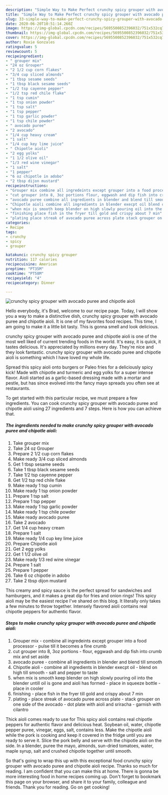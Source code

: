 ```yaml
---
description: "Simple Way to Make Perfect crunchy spicy grouper with avocado puree and chipotle aioli"
title: "Simple Way to Make Perfect crunchy spicy grouper with avocado puree and chipotle aioli"
slug: 33-simple-way-to-make-perfect-crunchy-spicy-grouper-with-avocado-puree-and-chipotle-aioli
date: 2020-06-20T10:51:14.260Z
image: https://img-global.cpcdn.com/recipes/5695500852396032/751x532cq70/crunchy-spicy-grouper-with-avocado-puree-and-chipotle-aioli-recipe-main-photo.jpg
thumbnail: https://img-global.cpcdn.com/recipes/5695500852396032/751x532cq70/crunchy-spicy-grouper-with-avocado-puree-and-chipotle-aioli-recipe-main-photo.jpg
cover: https://img-global.cpcdn.com/recipes/5695500852396032/751x532cq70/crunchy-spicy-grouper-with-avocado-puree-and-chipotle-aioli-recipe-main-photo.jpg
author: Roxie Gonzales
ratingvalue: 5
reviewcount: 5
recipeingredient:
- " grouper mix"
- "24 oz Grouper"
- "2 1/2 cup corn flakes"
- "3/4 cup sliced almonds"
- "1 tbsp sesame seeds"
- "1 tbsp black sesame seeds"
- "1/2 tsp cayenne pepper"
- "1/2 tsp red chile flake"
- "1 tsp cumin"
- "1 tsp onion powder"
- "1 tsp salt"
- "1 tsp pepper"
- "1 tsp garlic powder"
- "1 tsp chile powder"
- " avocado puree"
- "2 avocado"
- "1/4 cup heavy cream"
- "1 salt"
- "1/4 cup key lime juice"
- " Chipotle aioli"
- "2 egg yolks"
- "1 1/2 olive oil"
- "1/3 red wine vinegar"
- "1 salt"
- "1 pepper"
- "6 oz chipotle in adobo"
- "2 tbsp dijon mustard"
recipeinstructions:
- "Grouper mix combine all ingredeints except grouper into a food processor pulse till it becomes a fine crumb"
- "cut grouper into 8, 3oz portions flour, eggwash and dip fish into crumb mix and set aside"
- "avocado puree combine all ingredients in blender and blend till smooth"
- "Chipotle aioli combine all ingredients in blender execpt oil blend on high till smooth salt and pepper to taste"
- "when mix is smooth keep blender on high slowly pouring oil into the blender untill oil is gone and aioli has formed place in squeeze bottle place in cooler"
- "finishing place fish in the fryer till gold and crispy about 7 min"
- "plating place streak of avocado puree across plate stack grouper on one side of the avocado dot plate with aioli and sriracha garnish with cilantro"
categories:
- Recipe
tags:
- crunchy
- spicy
- grouper

katakunci: crunchy spicy grouper 
nutrition: 117 calories
recipecuisine: American
preptime: "PT35M"
cooktime: "PT58M"
recipeyield: "4"
recipecategory: Dinner

---
```



![crunchy spicy grouper with avocado puree and chipotle aioli](https://img-global.cpcdn.com/recipes/5695500852396032/751x532cq70/crunchy-spicy-grouper-with-avocado-puree-and-chipotle-aioli-recipe-main-photo.jpg)

Hello everybody, it's Brad, welcome to our recipe page. Today, I will show you a way to make a distinctive dish, crunchy spicy grouper with avocado puree and chipotle aioli. It is one of my favorites food recipes. This time, I am going to make it a little bit tasty. This is gonna smell and look delicious.

crunchy spicy grouper with avocado puree and chipotle aioli is one of the most well liked of current trending foods in the world. It's easy, it is quick, it tastes delicious. It's appreciated by millions every day. They're nice and they look fantastic. crunchy spicy grouper with avocado puree and chipotle aioli is something which I have loved my whole life.

Spread this spicy aioli onto burgers or Paleo fries for a deliciously spicy kick! Made with chipotle and turmeric and egg yolks for a super intense flavor. Aioli started as a garlic-based dressing made with a mortar and pestle, but has since evolved into the fancy mayo spreads you often see at restaurants.


To get started with this particular recipe, we must prepare a few ingredients. You can cook crunchy spicy grouper with avocado puree and chipotle aioli using 27 ingredients and 7 steps. Here is how you can achieve that.

<!--inarticleads1-->

##### The ingredients needed to make crunchy spicy grouper with avocado puree and chipotle aioli:

1. Take  grouper mix
1. Take 24 oz Grouper
1. Prepare 2 1/2 cup corn flakes
1. Make ready 3/4 cup sliced almonds
1. Get 1 tbsp sesame seeds
1. Take 1 tbsp black sesame seeds
1. Take 1/2 tsp cayenne pepper
1. Get 1/2 tsp red chile flake
1. Make ready 1 tsp cumin
1. Make ready 1 tsp onion powder
1. Prepare 1 tsp salt
1. Prepare 1 tsp pepper
1. Make ready 1 tsp garlic powder
1. Make ready 1 tsp chile powder
1. Make ready  avocado puree
1. Take 2 avocado
1. Get 1/4 cup heavy cream
1. Prepare 1 salt
1. Make ready 1/4 cup key lime juice
1. Prepare  Chipotle aioli
1. Get 2 egg yolks
1. Get 1 1/2 olive oil
1. Make ready 1/3 red wine vinegar
1. Prepare 1 salt
1. Prepare 1 pepper
1. Take 6 oz chipotle in adobo
1. Take 2 tbsp dijon mustard


This creamy and spicy sauce is the perfect spread for sandwiches and hamburgers, and it makes a great dip for fries and onion rings! This spicy aioli may be the easiest recipe I&#39;ve shared on this blog. It literally only takes a few minutes to throw together. Intensely flavored aioli contains real chipotle peppers for authentic flavor. 

<!--inarticleads2-->

##### Steps to make crunchy spicy grouper with avocado puree and chipotle aioli:

1. Grouper mix - combine all ingredeints except grouper into a food processor - pulse till it becomes a fine crumb
1. cut grouper into 8, 3oz portions - flour, eggwash and dip fish into crumb mix and set aside
1. avocado puree - combine all ingredients in blender and blend till smooth
1. Chipotle aioli - combine all ingredients in blender execpt oil - blend on high till smooth - salt and pepper to taste
1. when mix is smooth keep blender on high slowly pouring oil into the blender untill oil is gone and aioli has formed - place in squeeze bottle - place in cooler
1. finishing - place fish in the fryer till gold and crispy about 7 min
1. plating - place streak of avocado puree across plate - stack grouper on one side of the avocado - dot plate with aioli and sriracha - garnish with cilantro


Thick aioli comes ready to use for This spicy aioli contains real chipotle peppers for authentic flavor and delicious heat. Soybean oil, water, chipotle pepper puree, vinegar, eggs, salt, contains less. Make the chipotle aioli while the pork is cooking and keep it covered in the fridge until you are ready to serve it. Slice the pork belly and serve with the chipotle aioli on the side. In a blender, puree the mayo, almonds, sun-dried tomatoes, water, maple syrup, salt and crushed chipotle together until smooth. 

So that's going to wrap this up with this exceptional food crunchy spicy grouper with avocado puree and chipotle aioli recipe. Thanks so much for reading. I am confident that you can make this at home. There is gonna be more interesting food in home recipes coming up. Don't forget to bookmark this page on your browser, and share it to your family, colleague and friends. Thank you for reading. Go on get cooking!
